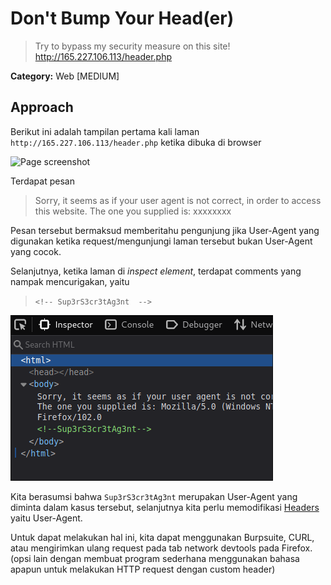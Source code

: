 # Don't Bump Your Head(er)

> Try to bypass my security measure on this site! http://165.227.106.113/header.php

__Category:__ Web [MEDIUM]

## Approach

Berikut ini adalah tampilan pertama kali laman `http://165.227.106.113/header.php` ketika dibuka di browser

![Page screenshot](page_screenshot.png)

Terdapat pesan
> Sorry, it seems as if your user agent is not correct, in order to access this website. The one you supplied is: xxxxxxxx

Pesan tersebut bermaksud memberitahu pengunjung jika User-Agent yang digunakan ketika request/mengunjungi laman tersebut bukan User-Agent yang cocok.

Selanjutnya, ketika laman di *inspect element*, terdapat comments yang nampak mencurigakan, yaitu
> `<!-- Sup3rS3cr3tAg3nt  -->`

![comments](docs/comments.png)

Kita berasumsi bahwa `Sup3rS3cr3tAg3nt` merupakan User-Agent yang diminta dalam kasus tersebut, selanjutnya kita perlu memodifikasi [Headers](https://developer.mozilla.org/en-US/docs/Web/HTTP/Headers) yaitu User-Agent. 

Untuk dapat melakukan hal ini, kita dapat menggunakan Burpsuite, CURL, atau mengirimkan ulang request pada tab network devtools pada Firefox. (opsi lain dengan membuat program sederhana menggunakan bahasa apapun untuk melakukan HTTP request dengan custom header)
